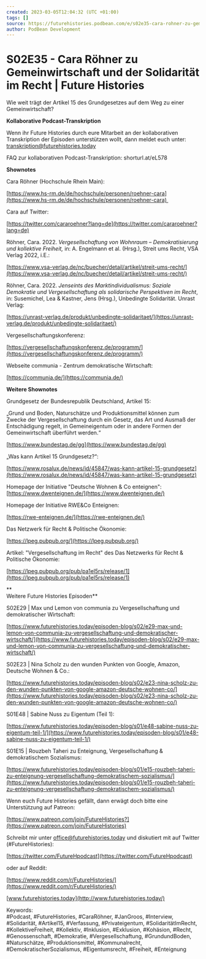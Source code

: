 ```yaml
---
created: 2023-03-05T12:04:32 (UTC +01:00)
tags: []
source: https://futurehistories.podbean.com/e/s02e35-cara-rohner-zu-gemeinwirtschaft-und-der-solidaritat-im-recht/
author: PodBean Development
---
```


# S02E35 - Cara Röhner zu Gemeinwirtschaft und der Solidarität im Recht | Future Histories

Wie weit trägt der Artikel 15 des Grundgesetzes auf dem Weg zu einer Gemeinwirtschaft?

**Kollaborative Podcast-Transkription**

Wenn ihr Future Histories durch eure Mitarbeit an der kollaborativen Transkription der Episoden unterstützen wollt, dann meldet euch unter:  
[transkription@futurehistories.today](mailto:transkription@futurehistories.today)

FAQ zur kollaborativen Podcast-Transkription: shorturl.at/eL578

**Shownotes**

Cara Röhner (Hochschule Rhein Main):

[https://www.hs-rm.de/de/hochschule/personen/roehner-cara](https://www.hs-rm.de/de/hochschule/personen/roehner-cara) 

  
Cara auf Twitter:

[https://twitter.com/cararoehner?lang=de](https://twitter.com/cararoehner?lang=de)

  
Röhner, Cara. 2022. _Vergesellschaftung von Wohnraum – Demokratisierung und kollektive Freiheit,_ in: A. Engelmann et al. (Hrsg.), Streit ums Recht, VSA Verlag 2022, i.E.:

[https://www.vsa-verlag.de/nc/buecher/detail/artikel/streit-ums-recht/](https://www.vsa-verlag.de/nc/buecher/detail/artikel/streit-ums-recht/)

  
Röhner, Cara. 2022. _Jenseints des Marktindividualismus: Soziale Demokratie und Vergesellschaftung als solidarische Perspektiven im Recht_, in: Susemichel, Lea & Kastner, Jens (Hrsg.), Unbedingte Solidarität. Unrast Verlag:

[https://unrast-verlag.de/produkt/unbedingte-solidaritaet/](https://unrast-verlag.de/produkt/unbedingte-solidaritaet/)

  
Vergesellschaftungskonferenz:

[https://vergesellschaftungskonferenz.de/programm/](https://vergesellschaftungskonferenz.de/programm/)

  
Webseite communia - Zentrum demokratische Wirtschaft:

[https://communia.de/](https://communia.de/)

  
**Weitere Shownotes**

Grundgesetz der Bundesrepublik Deutschland, Artikel 15:

„Grund und Boden, Naturschätze und Produktionsmittel können zum Zwecke der Vergesellschaftung durch ein Gesetz, das Art und Ausmaß der Entschädigung regelt, in Gemeineigentum oder in andere Formen der Gemeinwirtschaft überführt werden.“

[https://www.bundestag.de/gg](https://www.bundestag.de/gg)

  
„Was kann Artikel 15 Grundgesetz?“:

[https://www.rosalux.de/news/id/45847/was-kann-artikel-15-grundgesetz](https://www.rosalux.de/news/id/45847/was-kann-artikel-15-grundgesetz)

  
Homepage der Initiative "Deutsche Wohnen & Co enteignen":  
[https://www.dwenteignen.de/](https://www.dwenteignen.de/)

  
Homepage der Initiative RWE&Co Enteignen:

[https://rwe-enteignen.de/](https://rwe-enteignen.de/)

  
Das Netzwerk für Recht & Politische Ökonomie:

[https://lpeg.pubpub.org/](https://lpeg.pubpub.org/)

  
Artikel: "Vergesellschaftung im Recht" des Das Netzwerks für Recht & Politische Ökonomie:

[https://lpeg.pubpub.org/pub/pa1el5rs/release/1](https://lpeg.pubpub.org/pub/pa1el5rs/release/1)

**  
Weitere Future Histories Episoden**

S02E29 | Max und Lemon von communia zu Vergesellschaftung und demokratischer Wirtschaft:

[https://www.futurehistories.today/episoden-blog/s02/e29-max-und-lemon-von-communia-zu-vergesellschaftung-und-demokratischer-wirtschaft/](https://www.futurehistories.today/episoden-blog/s02/e29-max-und-lemon-von-communia-zu-vergesellschaftung-und-demokratischer-wirtschaft/)

  
S02E23 | Nina Scholz zu den wunden Punkten von Google, Amazon, Deutsche Wohnen & Co.:

[https://www.futurehistories.today/episoden-blog/s02/e23-nina-scholz-zu-den-wunden-punkten-von-google-amazon-deutsche-wohnen-co/](https://www.futurehistories.today/episoden-blog/s02/e23-nina-scholz-zu-den-wunden-punkten-von-google-amazon-deutsche-wohnen-co/)

  
S01E48 | Sabine Nuss zu Eigentum (Teil 1):

[https://www.futurehistories.today/episoden-blog/s01/e48-sabine-nuss-zu-eigentum-teil-1/](https://www.futurehistories.today/episoden-blog/s01/e48-sabine-nuss-zu-eigentum-teil-1/)

  
S01E15 | Rouzbeh Taheri zu Enteignung, Vergesellschaftung & demokratischem Sozialismus:

[https://www.futurehistories.today/episoden-blog/s01/e15-rouzbeh-taheri-zu-enteignung-vergesellschaftung-demokratischem-sozialismus/](https://www.futurehistories.today/episoden-blog/s01/e15-rouzbeh-taheri-zu-enteignung-vergesellschaftung-demokratischem-sozialismus/)

  
Wenn euch Future Histories gefällt, dann erwägt doch bitte eine Unterstützung auf Patreon:

[https://www.patreon.com/join/FutureHistories?](https://www.patreon.com/join/FutureHistories)

Schreibt mir unter office@futurehistories.today und diskutiert mit auf Twitter (#FutureHistories):

[https://twitter.com/FutureHpodcast](https://twitter.com/FutureHpodcast)

oder auf Reddit:

[https://www.reddit.com/r/FutureHistories/](https://www.reddit.com/r/FutureHistories/)

[www.futurehistories.today](http://www.futurehistories.today/)

Keywords:  
#Podcast, #FutureHistories, #CaraRöhner, #JanGroos, #Interview, #Solidarität, #Artikel15, #Verfassung, #Privateigentum, #SolidaritätImRecht, #KollektiveFreiheit, #Kollektiv, #Inklusion, #Exklusion, #Kohäsion, #Recht, #Genossenschaft, #Demokratie, #Vergesellschaftung, #GrundundBoden, #Naturschätze, #Produktionsmittel, #Kommunalrecht, #DemokratischerSozialismus, #Eigentumsrecht, #Freiheit, #Enteignung
